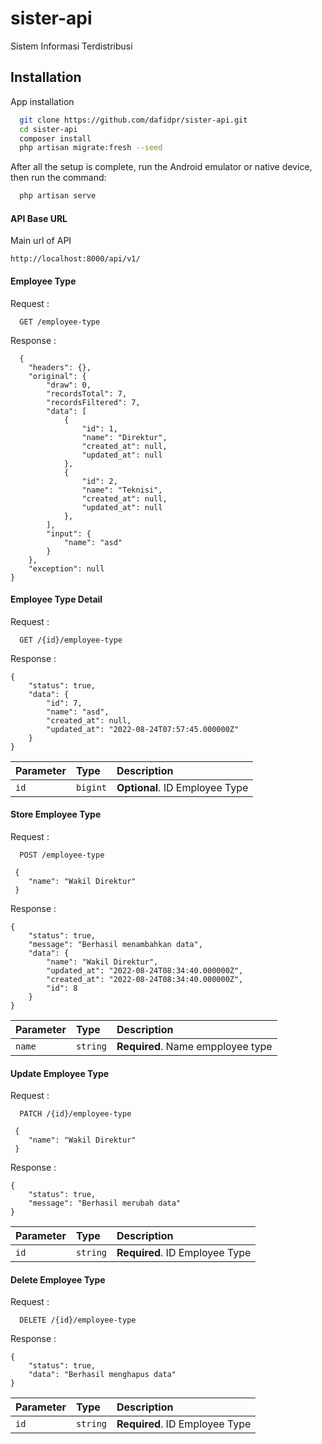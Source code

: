# sister-api
Sistem Informasi Terdistribusi
## Installation

App installation

```bash
  git clone https://github.com/dafidpr/sister-api.git
  cd sister-api
  composer install
  php artisan migrate:fresh --seed
```

After all the setup is complete, run the Android emulator or native device, then run the command:

```bash
  php artisan serve
```

#### API Base URL
Main url of API
```
http://localhost:8000/api/v1/
```

#### Employee Type
Request :
```http
  GET /employee-type
```

Response :
```http
  {
    "headers": {},
    "original": {
        "draw": 0,
        "recordsTotal": 7,
        "recordsFiltered": 7,
        "data": [
            {
                "id": 1,
                "name": "Direktur",
                "created_at": null,
                "updated_at": null
            },
            {
                "id": 2,
                "name": "Teknisi",
                "created_at": null,
                "updated_at": null
            },
        ],
        "input": {
            "name": "asd"
        }
    },
    "exception": null
}
```

#### Employee Type Detail
Request :
```http
  GET /{id}/employee-type
```

Response :
```http
{
    "status": true,
    "data": {
        "id": 7,
        "name": "asd",
        "created_at": null,
        "updated_at": "2022-08-24T07:57:45.000000Z"
    }
}
```
| Parameter | Type     | Description                |
| :-------- | :------- | :------------------------- |
| `id` | `bigint` | **Optional**. ID Employee Type |

#### Store Employee Type
Request :
```http
  POST /employee-type
```
```http
 {
    "name": "Wakil Direktur"
 }
```

Response :
```http
{
    "status": true,
    "message": "Berhasil menambahkan data",
    "data": {
        "name": "Wakil Direktur",
        "updated_at": "2022-08-24T08:34:40.000000Z",
        "created_at": "2022-08-24T08:34:40.000000Z",
        "id": 8
    }
}
```

| Parameter | Type     | Description                |
| :-------- | :------- | :------------------------- |
| `name` | `string` | **Required**. Name empployee type |


#### Update Employee Type
Request : 
```http
  PATCH /{id}/employee-type
```
```http
 {
    "name": "Wakil Direktur"
 }
```

Response : 
```http
{
    "status": true,
    "message": "Berhasil merubah data"
}
```

| Parameter | Type     | Description                       |
| :-------- | :------- | :-------------------------------- |
| `id`      | `string` | **Required**. ID Employee Type |


#### Delete Employee Type
Request :
```http
  DELETE /{id}/employee-type
```

Response :
```http
{
    "status": true,
    "data": "Berhasil menghapus data"
}
```
| Parameter | Type     | Description                       |
| :-------- | :------- | :-------------------------------- |
| `id`      | `string` | **Required**. ID Employee Type |

